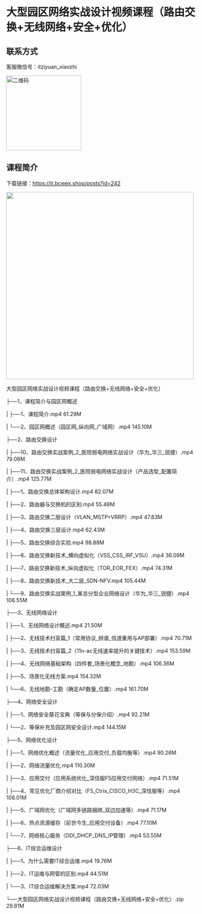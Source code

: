 # 大型园区网络实战设计视频课程（路由交换+无线网络+安全+优化）

## 联系方式

客服微信号：itziyuan_xiaozhi

<img src="https://ziyuanyun.oss-cn-guangzhou.aliyuncs.com/common/20240614073449/666b82192834a.jpg" width="200" height="200" alt="二维码">

## 课程简介

下载链接：https://it.bcwex.shop/posts?id=242

<img src="https://ziyuanyun.oss-cn-guangzhou.aliyuncs.com/yun/20240515151720/66446180ef2f2.jpg" width="500" alt="">

  大型园区网络实战设计视频课程（路由交换+无线网络+安全+优化）



 ├──1、课程简介与园区网概述

 | ├──1、课程简介.mp4 61.29M

 | └──2、园区网概述（园区网_纵向网_广域网）.mp4 145.10M

 ├──2、路由交换设计

 | ├──10、路由交换实战案例_2_医院弱电网络实战设计（华为_华三_锐捷）.mp4 79.08M

 | ├──11、路由交换实战案例_2_医院弱电网络实战设计（产品选型_配置简介）.mp4 125.77M

 | ├──1、路由交换总体架构设计.mp4 82.07M

 | ├──2、路由器与交换机的区别.mp4 55.48M

 | ├──3、路由交换二层设计（VLAN_MSTP+VRRP）.mp4 47.83M

 | ├──4、路由交换三层设计.mp4 62.43M

 | ├──5、路由交换综合实验.mp4 98.88M

 | ├──6、路由交换新技术_横向虚拟化（VSS_CSS_IRF_VSU）.mp4 36.09M

 | ├──7、路由交换新技术_纵向虚拟化（TOR_EOR_FEX）.mp4 74.31M

 | ├──8、路由交换新技术_大二层_SDN-NFV.mp4 105.44M

 | └──9、路由交换实战案例_1_某总分型企业网络设计（华为_华三_锐捷）.mp4 106.55M

 ├──3、无线网络设计

 | ├──1、无线网络设计概述.mp4 21.50M

 | ├──2、无线技术扫盲篇_1（常用协议_频谱_信道重用与AP部署）.mp4 70.71M

 | ├──3、无线技术扫盲篇_2（11n-ac无线速率提升的关键技术）.mp4 153.59M

 | ├──4、无线网络基础架构（四件套_场景化概念_地勘）.mp4 106.36M

 | ├──5、场景化无线方案.mp4 154.32M

 | └──6、无线地勘-工勘（确定AP数量_位置）.mp4 161.70M

 ├──4、网络安全设计

 | ├──1、网络安全葵花宝典（等保与分保介绍）.mp4 92.21M

 | └──2、等保补充及园区网安全设计.mp4 144.15M

 ├──5、网络优化设计

 | ├──1、网络优化概述（流量优化_应用交付_负载均衡等）.mp4 90.26M

 | ├──2、网络流量优化.mp4 110.30M

 | ├──3、应用交付（应用系统优化_深信服F5应用交付网络）.mp4 71.51M

 | ├──4、常见优化厂商介绍对比（F5_Ctrix_CISCO_H3C_深信服等）.mp4 106.01M

 | ├──5、广域网优化（广域网多链路捆绑_双边加速等）.mp4 71.17M

 | ├──6、热点资源缓存（前世今生_应用交付设备）.mp4 77.10M

 | └──7、网络核心服务（DDI_DHCP_DNS_IP管理）.mp4 53.55M

 ├──6、IT综合运维设计

 | ├──1、为什么需要IT综合运维.mp4 19.76M

 | ├──2、IT运维与网管的区别.mp4 44.51M

 | └──3、IT综合运维解决方案.mp4 72.03M

 └──大型园区网络实战设计视频课程（路由交换+无线网络+安全+优化）.zip 29.81M

  